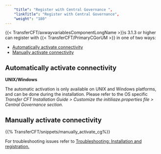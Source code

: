 ```yaml
---
    "title": "Register with Central Governance ",
    "linkTitle": "Register with Central Governance",
    "weight": "180"
---
```

{{< TransferCFT/axwayvariablesComponentLongName  >}}s 3.1.3 or higher can register with {{< TransferCFT/PrimaryCGorUM  >}} in one of two ways:

- [Automatically activate connectivity](#Automati)
- [Manually activate connectivity](#manually_activate_cg)

<span id="Automati"></span>

Automatically activate connectivity
-----------------------------------

**UNIX/Windows**

The automatic activation is only available on UNIX and Windows platforms, and can be done during the installation. Please refer to the OS specific *Transfer CFT Installation Guide &gt; Customize the initiliaze.properties file &gt; Central Governance section*.

<span id="manually_activate_cg"></span>

Manually activate connectivity
------------------------------

{{% TransferCFT/snippets/manually_activate_cg%}}

For troubleshooting issues refer to
[Troubleshooting: Installation and registration.](../../cft_intro_install/unix_install_start_here/troubleshoot_registration)
